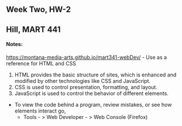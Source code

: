 ## Week Two, HW-2
## Hill, MART 441

#### Notes:

https://montana-media-arts.github.io/mart341-webDev/ - Use as a reference for HTML and CSS

1. HTML provides the basic structure of sites, which is enhanced and modified by other technologies like CSS and JavaScript.
2. CSS is used to control presentation, formatting, and layout.
3. JavaScript is used to control the behavior of different elements.

- To view the code behind a program, review mistakes, or see how elements interact go,
  - Tools - > Web Developer - > Web Console (Firefox)
